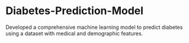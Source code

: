 # Diabetes-Prediction-Model
Developed a comprehensive machine learning model to predict diabetes using a dataset with medical and demographic features.
